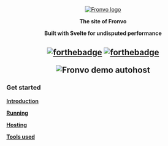 <p align='center'><a href='https://fronvo.herokuapp.com'><img src='https://raw.githubusercontent.com/Fronvo/site/master/.github/assets/logo.png' alt='Fronvo logo'><a/></p>
<p align='center'><b>The site of Fronvo</b></p>
<p align='center'><b>Built with Svelte for undisputed performance</b></p>

<h2 align='center'>

[![forthebadge](https://forthebadge.com/images/badges/uses-html.svg)](https://forthebadge.com)
[![forthebadge](https://forthebadge.com/images/badges/built-with-love.svg)](https://forthebadge.com)

<img src='https://raw.githubusercontent.com/Fronvo/site/master/.github/assets/demo-run-autohost.svg' alt='Fronvo demo autohost'>

</h2>

### Get started

**[Introduction](https://github.com/Fronvo/site/blob/master/.github/markdown/INTRODUCTION.md)**

**[Running](https://github.com/Fronvo/site/blob/master/.github/markdown/RUNNING.md)**

**[Hosting](https://github.com/Fronvo/site/blob/master/.github/markdown/HOSTING.md)**

**[Tools used](https://github.com/Fronvo/site/blob/master/.github/markdown/TOOLS.md)**
